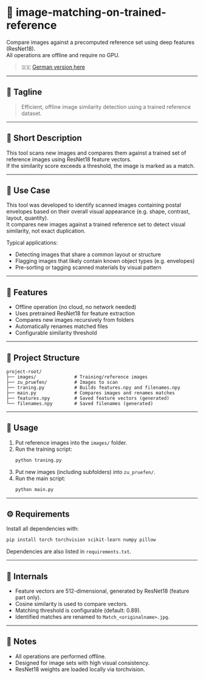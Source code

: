 # 🧠 image-matching-on-trained-reference

Compare images against a precomputed reference set using deep features (ResNet18).  
All operations are offline and require no GPU.

> 🇩🇪 [German version here](README_de.md)

---

## 📝 Tagline
> Efficient, offline image similarity detection using a trained reference dataset.

---

## 📌 Short Description
This tool scans new images and compares them against a trained set of reference images using ResNet18 feature vectors.  
If the similarity score exceeds a threshold, the image is marked as a match.

---

## 🎯 Use Case

This tool was developed to identify scanned images containing postal envelopes based on their overall visual appearance (e.g. shape, contrast, layout, quantity).  
It compares new images against a trained reference set to detect visual similarity, not exact duplication.

Typical applications:
- Detecting images that share a common layout or structure
- Flagging images that likely contain known object types (e.g. envelopes)
- Pre-sorting or tagging scanned materials by visual pattern

---

## 🔧 Features
- Offline operation (no cloud, no network needed)
- Uses pretrained ResNet18 for feature extraction
- Compares new images recursively from folders
- Automatically renames matched files
- Configurable similarity threshold

---

## 📁 Project Structure

```
project-root/
├── images/              # Training/reference images
├── zu_pruefen/          # Images to scan
├── traning.py           # Builds features.npy and filenames.npy
├── main.py              # Compares images and renames matches
├── features.npy         # Saved feature vectors (generated)
└── filenames.npy        # Saved filenames (generated)
```

---

## 🧪 Usage

1. Put reference images into the `images/` folder.
2. Run the training script:
   ```bash
   python traning.py
   ```
3. Put new images (including subfolders) into `zu_pruefen/`.
4. Run the main script:
   ```bash
   python main.py
   ```

---

## ⚙️ Requirements

Install all dependencies with:

```bash
pip install torch torchvision scikit-learn numpy pillow
```

Dependencies are also listed in `requirements.txt`.

---

## 🧠 Internals

- Feature vectors are 512-dimensional, generated by ResNet18 (feature part only).
- Cosine similarity is used to compare vectors.
- Matching threshold is configurable (default: 0.89).
- Identified matches are renamed to `Match_<originalname>.jpg`.

---

## 📌 Notes

- All operations are performed offline.
- Designed for image sets with high visual consistency.
- ResNet18 weights are loaded locally via torchvision.